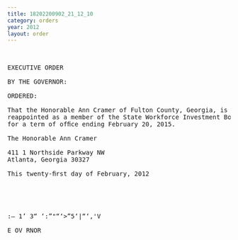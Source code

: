 ```yaml
---
title: 18202200902_21_12_10
category: orders
year: 2012
layout: order
---
```


<pre> 

EXECUTIVE ORDER

BY THE GOVERNOR:

ORDERED:

That the Honorable Ann Cramer of Fulton County, Georgia, is
reappointed as a member of the State Workforce Investment Board,
for a term of ofﬁce ending February 20, 2015.

The Honorable Ann Cramer

411 1 Northside Parkway NW
Atlanta, Georgia 30327

This twenty-ﬁrst day of February, 2012

       

 

:— 1’ 3“ ‘:”"“‘>”5‘|“‘,'V

E OV RNOR

  

</pre>
